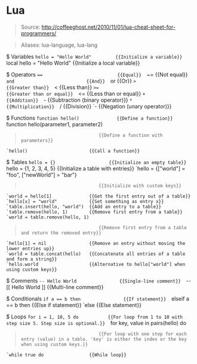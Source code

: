 # Lua

> Source: http://coffeeghost.net/2010/11/01/lua-cheat-sheet-for-programmers/

> Aliases: lua-language, lua-lang

$ Variables
    `hello = "Hello World"         {{Initialize a variable}} 
    `local hello = "Hello World"   {{Initialize a local variable}} 

$ Operators
    `==                            {{Equal}} 
    `~=                            {{Not equal}} 
    `and                           {{And}} 
    `or                            {{Or}} 
    `>                             {{Greater than}} 
    `<                             {{Less than}} 
    `>=                            {{Greater than or equal}} 
    `<=                            {{Less than or equal}} 
    `+                             {{Addition}} 
    `-                             {{Subtraction (binary operator)}} 
    `*                             {{Multiplication}} 
    `/                             {{Division}} 
    `-                             {{Negation (unary operator)}} 

$ Functions
    `function hello()              {{Define a function}} 
    `function hello(parameter1, parameter2)
>                                  {{Define a function with parameters}} 
    `hello()                       {{Call a function}} 

$ Tables
    `hello = {}                    {{Initialize an empty table}} 
    `hello = {1, 2, 3, 4, 5}       {{Initialize a table with entries}} 
    `hello = {["world"] = "foo", ["newWorld"] = "bar"}
>                                  {{Initialize with custom keys}} 
    `world = hello[1]              {{Get the first entry out of a table}} 
    `hello[x] = "world"            {{Set something as entry x}} 
    `table.insert(hello, "world")  {{Add an entry to a table}} 
    `table.remove(hello, 1)        {{Remove first entry from a table}} 
    `world = table.remove(hello, 1)
>                                  {{Remove first entry from a table and return the removed entry}} 
    `hello[1] = nil                {{Remove an entry without moving the lower entries up}} 
    `world = table.concat(hello)   {{Concatenate all entries of a table and form a string}} 
    `hello.world                   {{Alternative to hello["world"] when using custom keys}} 

$ Comments
    `-- Hello World                {{Single-line comment}} 
    `--[[ Hello World ]]           {{Multi-line comment}} 

$ Conditionals
    `if a == b then                {{If statement}} 
    `elseif a == b then            {{Else if statement}} 
    `else                          {{Else statement}} 

$ Loops
    `for i = 1, 10, 5 do           {{For loop from 1 to 10 with step size 5. Step size is optional.}} 
    `for key, value in pairs(hello) do
>                                  {{For loop with one step for each entry (value) in a table. 'key' is either the index or the key when using custom keys.}} 
    `while true do                 {{While loop}} 


